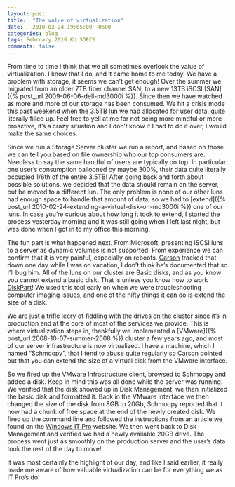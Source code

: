 ```yaml
---
layout: post
title:  "The value of virtualization"
date:   2010-02-24 19:05:00 -0600
categories: blog
tags: February 2010 KU SOECS
comments: false
---
```

From time to time I think that we all sometimes overlook the value of virtualization. I know that I do, and it came home to me today. We have a problem with storage, it seems we can’t get enough! Over the summer we migrated from an older 7TB fiber channel SAN, to a new 13TB iSCSI [SAN]({% post_url 2009-06-06-dell-md3000i %}). Since then we have watched as more and more of our storage has been consumed. We hit a crisis mode this past weekend when the 3.5TB lun we had allocated for user data, quite literally filled up. Feel free to yell at me for not being more mindful or more proactive, it’s a crazy situation and I don’t know if I had to do it over, I would make the same choices.

Since we run a Storage Server cluster we run a report, and based on those we can tell you based on file ownership who our top consumers are. Needless to say the same handful of users are typically on top. In particular one user’s consumption ballooned by maybe 300%, their data quite literally occupied 1/6th of the entire 3.5TB! After going back and forth about possible solutions, we decided that the data should remain on the server, but be moved to a different lun. The only problem is none of our other luns had enough space to handle that amount of data, so we had to [extend]({% post_url 2010-02-24-extending-a-virtual-disk-on-md3000i %}) one of our luns. In case you’re curious about how long it took to extend, I started the process yesterday morning and it was still going when I left last night, but was done when I got in to my office this morning.

The fun part is what happened next. From Microsoft, presenting iSCSI luns to a server as dynamic volumes is not supported. From experience we can confirm that it is very painful, especially on reboots. [Carson](http://www.carsongee.com/) tracked that down one day while I was on vacation, I don’t think he’s documented that so I’ll bug him. All of the luns on our cluster are Basic disks, and as you know you cannot extend a basic disk. That is unless you know how to work [DiskPart](http://support.microsoft.com/kb/300415)! We used this tool early on when we were troubleshooting computer imaging issues, and one of the nifty things it can do is extend the size of a disk.

We are just a trifle leery of fiddling with the drives on the cluster since it’s in production and at the core of most of the services we provide. This is where virtualization steps in, thankfully we implemented a [VMware]({% post_url 2008-10-07-summer-2008 %}) cluster a few years ago, and most of our server infrastructure is now virtualized. I have a machine, which I named “Schmoopy”, that I tend to abuse quite regularly so Carson pointed out that you can extend the size of a virtual disk from the VMware interface.

So we fired up the VMware Infrastructure client, browsed to Schmoopy and added a disk. Keep in mind this was all done while the server was running. We verified that the disk showed up in Disk Management, we then initialized the basic disk and formatted it. Back in the VMware interface we then changed the size of the disk from 8GB to 20Gb, Schmoopy reported that it now had a chunk of free space at the end of the newly created disk. We fired up the command line and followed the instructions from an article we found on the [Windows IT Pro](http://www.windowsitpro.com/article/file-systems/how-can-i-use-diskpart-to-extend-a-volume-.aspx) website. We then went back to Disk Management and verified we had a newly available 20GB drive. The process went just as smoothly on the production server and the user’s data took the rest of the day to move!

It was most certainly the highlight of our day, and like I said earlier, it really made me aware of how valuable virtualization can be for everything we as IT Pro’s do!
